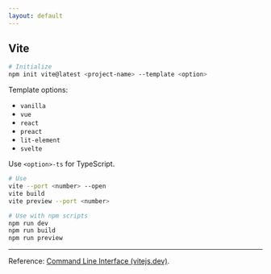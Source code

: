 ```yaml
---
layout: default
---
```

## Vite

```bash
# Initialize
npm init vite@latest <project-name> --template <option>
```

Template options:

- `vanilla`
- `vue`
- `react`
- `preact`
- `lit-element`
- `svelte`

Use `<option>-ts` for TypeScript.

```bash
# Use
vite --port <number> --open
vite build
vite preview --port <number>
```

```bash
# Use with npm scripts
npm run dev
npm run build
npm run preview
```

----

Reference: [Command Line Interface (vitejs.dev)](https://vitejs.dev/guide/#command-line-interface).
